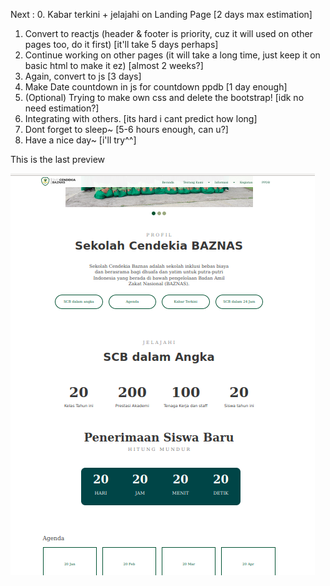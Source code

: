 Next : 
0. Kabar terkini + jelajahi on Landing Page [2 days max estimation]
1. Convert to reactjs (header & footer is priority, cuz it will used on other pages too, do it first) [it'll take 5 days perhaps]
2. Continue working on other pages (it will take a long time, just keep it on basic html to make it ez) [almost 2 weeks?]
3. Again, convert to js [3 days]
4. Make Date countdown in js for countdown ppdb [1 day enough]
5. (Optional) Trying to make own css and delete the bootstrap! [idk no need estimation?]
6. Integrating with others. [its hard i cant predict how long]
7. Dont forget to sleep~ [5-6 hours enough, can u?]
8. Have a nice day~ [i'll try^^]


This is the last preview
<br>


![alt text](https://github.com/waryuu/Humas-react/blob/master/lastpreview.png)
